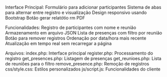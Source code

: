Interface Principal:
Formulário para adicionar participantes
Sistema de abas para alternar entre registro e visualização
Design responsivo usando Bootstrap
Botão gerar relatótio rm PDF

Funcionalidades:
Registro de participantes com nome e reunião
Armazenamento em arquivo JSON
Lista de presenças com filtro por reunião
Botão para remover registros
Ordenação por data/hora mais recente
Atualização em tempo real sem recarregar a página


Arquivos:
index.php: Interface principal
register.php: Processamento do registro
get_presences.php: Listagem de presenças
get_reunioes.php: Lista de reuniões para o filtro
remove_presence.php: Remoção de registros
css/style.css: Estilos personalizados
js/script.js: Funcionalidades do cliente